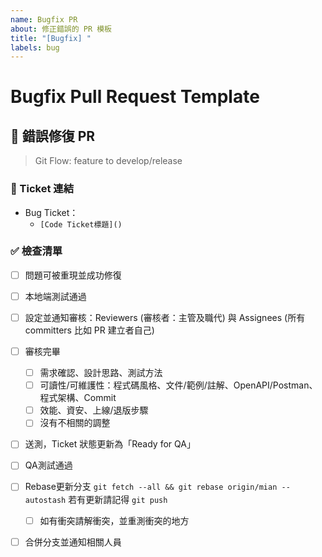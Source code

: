 ```yaml
---
name: Bugfix PR
about: 修正錯誤的 PR 模板
title: "[Bugfix] "
labels: bug
---
```


# Bugfix Pull Request Template

## 🐛 錯誤修復 PR
> Git Flow: feature to develop/release

### 🔗 Ticket 連結
- Bug Ticket：
  - `[Code Ticket標題]()`

### ✅ 檢查清單
- [ ] 問題可被重現並成功修復
- [ ] 本地端測試通過
- [ ] 設定並通知審核：Reviewers (審核者：主管及職代) 與 Assignees (所有 committers 比如 PR 建立者自己)
- [ ] 審核完畢
  - [ ] 需求確認、設計思路、測試方法
  - [ ] 可讀性/可維護性：程式碼風格、文件/範例/註解、OpenAPI/Postman、程式架構、Commit
  - [ ] 效能、資安、上線/退版步驟
  - [ ] 沒有不相關的調整
- [ ] 送測，Ticket 狀態更新為「Ready for QA」
- [ ] QA測試通過
- [ ] Rebase更新分支 `git fetch --all && git rebase origin/mian --autostash` 若有更新請記得 `git push`
  - [ ] 如有衝突請解衝突，並重測衝突的地方
- [ ] 合併分支並通知相關人員


